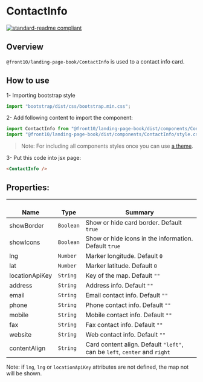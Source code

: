 # ContactInfo

[![standard-readme compliant](https://img.shields.io/badge/standard--readme-OK-green.svg?style=flat-square)](https://github.com/RichardLitt/standard-readme)

## Overview
`@front10/landing-page-book/ContactInfo` is used to a contact info card.

## How to use
1- Importing bootstrap style

```js
import "bootstrap/dist/css/bootstrap.min.css";
```
2- Add following content to import the component:

```js
import ContactInfo from "@front10/landing-page-book/dist/components/ContactInfo";
import "@front10/landing-page-book/dist/components/ContactInfo/style.css";
```

> Note: For including all components styles once you can use [a theme](https://github.com/front10/landing-page-book/wiki/Theming).

3- Put this code into jsx page:
```html
<ContactInfo />
```

## Properties:

| </br>Name   | </br>Type | </br>Summary                                                                                 | 
| ------------| - | ------------------------------------------------------------------------------------------------------ |
| showBorder      | `Boolean` | Show or hide card border. Default `true` |
| showIcons      | `Boolean` | Show or hide icons in the information. Default `true` |
| lng | `Number` | Marker longitude. Default `0` |
| lat | `Number` | Marker latitude. Default `0` |
| locationApiKey      | `String` | Key of the map. Default `""` |
| address      | `String` | Address info. Default `""` |
| email | `String` | Email contact info. Default `""` |
| phone | `String` | Phone contact info. Default `""` |
| mobile | `String` | Mobile contact info. Default `""` |
| fax | `String` | Fax contact info. Default `""` |
| website | `String` | Web contact info. Default `""` |
| contentAlign | `String` | Card content align. Default `"left"`, can be `left`, `center` and `right` |

Note: if `lng`, `lng` or `locationApiKey` attributes are not defined, the map not will be shown.
